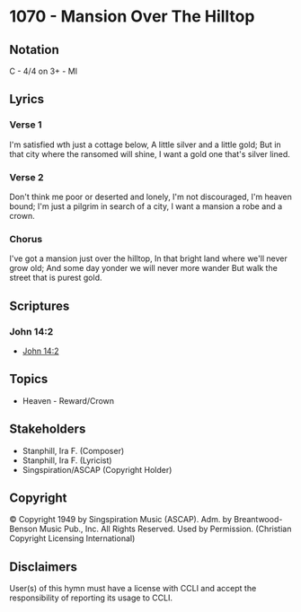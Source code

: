 # 1070 - Mansion Over The Hilltop

## Notation

C - 4/4 on 3+ - MI

## Lyrics

### Verse 1

I'm satisfied wth just a cottage below, A little silver and a little gold; But in that city where the ransomed will shine, I want a gold one that's silver lined.

### Verse 2

Don't think me poor or deserted and lonely, I'm not discouraged, I'm heaven bound; I'm just a pilgrim in search of a city, I want a mansion a robe and a crown.

### Chorus

I've got a mansion just over the hilltop, In that bright land where we'll never grow old; And some day yonder we will never more wander But walk the street that is purest gold.


## Scriptures

### John 14:2

- [John 14:2](https://www.biblegateway.com/passage/?search=John%2014%3A2)


## Topics

- Heaven - Reward/Crown

## Stakeholders

- Stanphill, Ira F. (Composer)
- Stanphill, Ira F. (Lyricist)
- Singspiration/ASCAP (Copyright Holder)

## Copyright

© Copyright 1949 by Singspiration Music (ASCAP). Adm. by Breantwood-Benson Music Pub., Inc. All Rights Reserved. Used by Permission.
(Christian Copyright Licensing International)

## Disclaimers

User(s) of this hymn must have a license with CCLI and accept the responsibility of reporting its usage to CCLI.

